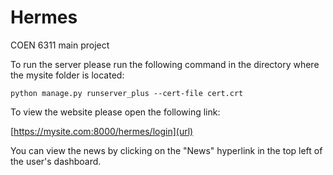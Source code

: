 # Hermes
COEN 6311 main project

To run the server please run the following command in the directory where the mysite folder is located:
```
python manage.py runserver_plus --cert-file cert.crt
```

To view the website please open the following link: 

[https://mysite.com:8000/hermes/login](url)

You can view the news by clicking on the "News" hyperlink in the top left of the user's dashboard.
